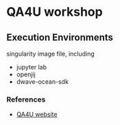 # QA4U workshop

## Execution Environments
singularity image file, including 
- jupyter lab
- openjij
- dwave-ocean-sdk

### References
- [QA4U website](https://altema.is.tohoku.ac.jp/QA4U/)